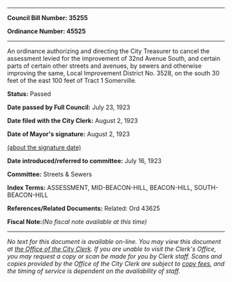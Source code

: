 

********

**Council Bill Number: 35255**
   
**Ordinance Number: 45525**
********

 An ordinance authorizing and directing the City Treasurer to cancel the assessment levied for the improvement of 32nd Avenue South, and certain parts of certain other streets and avenues, by sewers and otherwise improving the same, Local Improvement District No. 3528, on the south 30 feet of the east 100 feet of Tract 1 Somerville.

**Status:** Passed
   
**Date passed by Full Council:** July 23, 1923
   
**Date filed with the City Clerk:** August 2, 1923
   
**Date of Mayor's signature:** August 2, 1923
   
[(about the signature date)](/~public/approvaldate.htm)
   
   
   
**Date introduced/referred to committee:** July 16, 1923
   
**Committee:** Streets & Sewers
   
   
**Index Terms:** ASSESSMENT, MID-BEACON-HILL, BEACON-HILL, SOUTH-BEACON-HILL

**References/Related Documents:** Related: Ord 43625

**Fiscal Note:**_(No fiscal note available at this time)_
********

_No text for this document is available on-line. You may view this document at [the Office of the City Clerk](http://www.seattle.gov/leg/clerk/contactUs.htm). If you are unable to visit the Clerk's Office, you may request a copy or scan be made for you by Clerk staff. Scans and copies provided by the Office of the City Clerk are subject to [copy fees](http://clerk.seattle.gov/~public/clerkfees.htm), and the timing of service is dependent on the availability of staff._

